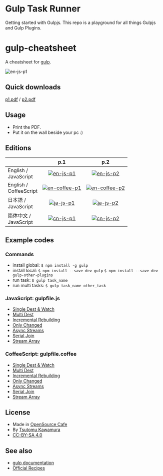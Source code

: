 # Gulp Task Runner
Getting started with Gulpjs.  This repo is a playground for all things Gulpjs and Gulp Plugins.


# gulp-cheatsheet

A cheatsheet for [gulp](https://github.com/gulpjs/gulp).

![en-js-p1](images/en-js-p1.png)

## Quick downloads
[p1.pdf](https://github.com/osscafe/gulp-cheetsheet/raw/master/dist/en-js-p1.pdf) / [p2.pdf](https://github.com/osscafe/gulp-cheetsheet/raw/master/dist/en-js-p2.pdf)

## Usage

- Print the PDF.
- Put it on the wall beside your pc :)


## Editions

|  | p.1 | p.2 |
|----|:--:|:--:|
| English /<br>JavaScript | [![en-js-p1](images/en-js-p1.png)](https://github.com/osscafe/gulp-cheetsheet/raw/master/dist/en-js-p1.pdf) | [![en-js-p2](images/en-js-p2.png)](https://github.com/osscafe/gulp-cheetsheet/raw/master/dist/en-js-p2.pdf) |
| English /<br>CoffeeScript | [![en-coffee-p1](images/en-coffee-p1.png)](https://github.com/osscafe/gulp-cheetsheet/raw/master/dist/en-coffee-p1.pdf) | [![en-coffee-p2](images/en-coffee-p2.png)](https://github.com/osscafe/gulp-cheetsheet/raw/master/dist/en-coffee-p2.pdf) |
| 日本語 /<br>JavaScript | [![ja-js-p1](images/ja-js-p1.png)](https://github.com/osscafe/gulp-cheetsheet/raw/master/dist/ja-js-p1.pdf) | [![ja-js-p2](images/ja-js-p2.png)](https://github.com/osscafe/gulp-cheetsheet/raw/master/dist/ja-js-p2.pdf) |
| 简体中文 /<br>JavaScript | [![cn-js-p1](images/cn-js-p1.png)](https://github.com/osscafe/gulp-cheetsheet/raw/master/dist/cn-js-p1.pdf) | [![cn-js-p2](images/cn-js-p2.png)](https://github.com/osscafe/gulp-cheetsheet/raw/master/dist/cn-js-p2.pdf) |

## Example codes

### Commands

- install global:
	```$ npm install -g gulp```
- install local:
	```$ npm install --save-dev gulp```
	```$ npm install --save-dev gulp-other-plugins```
- run task:
	```$ gulp task_name```
- run multi tasks:
	```$ gulp task_name other_task```


### JavaScript: gulpfile.js

- [Single Dest & Watch](examples/js/watch.js)
- [Multi Dest](examples/js/multi-dest.js)
- [Incremental Rebuilding](examples/js/incremental-rebuilding.js)
- [Only Changed](examples/js/only-changed.js)
- [Async Streams](examples/js/async-streams.js)
- [Serial Join](examples/js/serial-join.js)
- [Stream Array](examples/js/stream-array.js)

### CoffeeScript: gulpfile.coffee

- [Single Dest & Watch](examples/coffee/watch.coffee)
- [Multi Dest](examples/coffee/multi-dest.coffee)
- [Incremental Rebuilding](examples/coffee/incremental-rebuilding.coffee)
- [Only Changed](examples/coffee/only-changed.coffee)
- [Async Streams](examples/coffee/async-streams.coffee)
- [Serial Join](examples/coffee/serial-join.coffee)
- [Stream Array](examples/coffee/stream-array.coffee)


## License

- Made in [OpenSource Cafe](http://www.osscafe.net/en/)
- By [Tsutomu Kawamura](https://github.com/cognitom)
- [CC-BY-SA 4.0](http://creativecommons.org/licenses/by-sa/4.0/)


## See also

- [gulp documentation](https://github.com/gulpjs/gulp/tree/master/docs)
- [Official Recipes](https://github.com/gulpjs/gulp/tree/master/docs/recipes)
